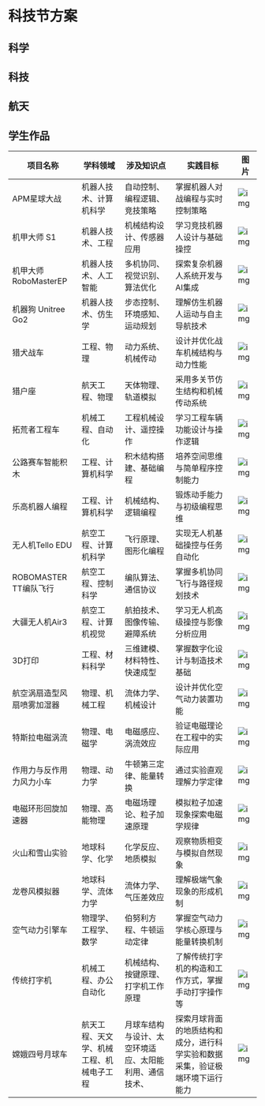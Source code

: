 # 科技节方案

## 科学

## 科技

## 航天

## 学生作品

| **项目名称**               | **学科领域**                             | **涉及知识点**                                         | **实践目标**                                                 | **图片**                                                     |
| -------------------------- | ---------------------------------------- | ------------------------------------------------------ | ------------------------------------------------------------ | ------------------------------------------------------------ |
| APM星球大战                | 机器人技术、计算机科学                   | 自动控制、编程逻辑、竞技策略                           | 掌握机器人对战编程与实时控制策略                             | ![img](file:///C:\Users\ADMINI~1\AppData\Local\Temp\ksohtml9580\wps99.jpg) |
| 机甲大师 S1                | 机器人技术、工程                         | 机械结构设计、传感器应用                               | 学习竞技机器人设计与基础操控                                 | ![img](file:///C:\Users\ADMINI~1\AppData\Local\Temp\ksohtml9580\wps100.jpg) |
| 机甲大师 RoboMasterEP      | 机器人技术、人工智能                     | 多机协同、视觉识别、算法优化                           | 探索复杂机器人系统开发与AI集成                               | ![img](file:///C:\Users\ADMINI~1\AppData\Local\Temp\ksohtml9580\wps101.jpg) |
| 机器狗 Unitree Go2         | 机器人技术、仿生学                       | 步态控制、环境感知、运动规划                           | 理解仿生机器人运动与自主导航技术                             | ![img](file:///C:\Users\ADMINI~1\AppData\Local\Temp\ksohtml9580\wps102.jpg) |
| 猎犬战车                   | 工程、物理                               | 动力系统、机械传动                                     | 设计并优化战车机械结构与动力性能                             | ![img](file:///C:\Users\ADMINI~1\AppData\Local\Temp\ksohtml9580\wps103.png) |
| 猎户座                     | 航天工程、物理                           | 天体物理、轨道模拟                                     | 采用多关节仿生结构和机械传动系统                             | ![img](file:///C:\Users\ADMINI~1\AppData\Local\Temp\ksohtml9580\wps104.png) |
| 拓荒者工程车               | 机械工程、自动化                         | 工程机械设计、遥控操作                                 | 学习工程车辆功能设计与操作逻辑                               | ![img](file:///C:\Users\ADMINI~1\AppData\Local\Temp\ksohtml9580\wps105.jpg) |
| 公路赛车智能积木           | 工程、计算机科学                         | 积木结构搭建、基础编程                                 | 培养空间思维与简单程序控制能力                               | ![img](file:///C:\Users\ADMINI~1\AppData\Local\Temp\ksohtml9580\wps106.jpg) |
| 乐高机器人编程             | 工程、计算机科学                         | 机械结构、逻辑编程                                     | 锻炼动手能力与初级编程思维                                   | ![img](file:///C:\Users\ADMINI~1\AppData\Local\Temp\ksohtml9580\wps107.jpg) |
| 无人机Tello EDU            | 航空工程、计算机科学                     | 飞行原理、图形化编程                                   | 实现无人机基础操控与任务自动化                               | ![img](file:///C:\Users\ADMINI~1\AppData\Local\Temp\ksohtml9580\wps108.jpg) |
| ROBOMASTER TT编队飞行      | 航空工程、控制科学                       | 编队算法、通信协议                                     | 掌握多机协同飞行与路径规划技术                               | ![img](file:///C:\Users\ADMINI~1\AppData\Local\Temp\ksohtml9580\wps109.jpg) |
| 大疆无人机Air3             | 航空工程、计算机视觉                     | 航拍技术、图像传输、避障系统                           | 学习无人机高级操控与影像分析应用                             | ![img](file:///C:\Users\ADMINI~1\AppData\Local\Temp\ksohtml9580\wps110.png) |
| 3D打印                     | 工程、材料科学                           | 三维建模、材料特性、快速成型                           | 掌握数字化设计与制造技术基础                                 | ![img](file:///C:\Users\ADMINI~1\AppData\Local\Temp\ksohtml9580\wps111.png) |
| 航空涡扇造型风扇喷雾加湿器 | 物理、机械工程                           | 流体力学、机械设计                                     | 设计并优化空气动力装置功能                                   | ![img](file:///C:\Users\ADMINI~1\AppData\Local\Temp\ksohtml9580\wps112.jpg) |
| 特斯拉电磁涡流             | 物理、电磁学                             | 电磁感应、涡流效应                                     | 验证电磁理论在工程中的实际应用                               | ![img](file:///C:\Users\ADMINI~1\AppData\Local\Temp\ksohtml9580\wps113.jpg) |
| 作用力与反作用力风力小车   | 物理、动力学                             | 牛顿第三定律、能量转换                                 | 通过实验直观理解力学定律                                     | ![img](file:///C:\Users\ADMINI~1\AppData\Local\Temp\ksohtml9580\wps114.jpg) |
| 电磁环形回旋加速器         | 物理、高能物理                           | 电磁场理论、粒子加速原理                               | 模拟粒子加速现象探索电磁学规律                               | ![img](file:///C:\Users\ADMINI~1\AppData\Local\Temp\ksohtml9580\wps115.jpg) |
| 火山和雪山实验             | 地球科学、化学                           | 化学反应、地质模拟                                     | 观察物质相变与模拟自然现象                                   | ![img](file:///C:\Users\ADMINI~1\AppData\Local\Temp\ksohtml9580\wps116.jpg) |
| 龙卷风模拟器               | 地球科学、流体力学                       | 流体力学、气压差效应                                   | 理解极端气象现象的形成机制                                   | ![img](file:///C:\Users\ADMINI~1\AppData\Local\Temp\ksohtml9580\wps117.jpg) |
| 空气动力引擎车             | 物理学、工程学、数学                     | 伯努利方程、牛顿运动定律                               | 掌握空气动力学核心原理与能量转换机制                         | ![img](file:///C:\Users\ADMINI~1\AppData\Local\Temp\ksohtml9580\wps118.jpg) |
| 传统打字机                 | 机械工程、办公自动化                     | 机械结构、按键原理、打字机工作原理                     | 了解传统打字机的构造和工作方式，掌握手动打字操作等           | ![img](file:///C:\Users\ADMINI~1\AppData\Local\Temp\ksohtml9580\wps119.jpg) |
| 嫦娥四号月球车             | 航天工程、天文学、机械工程、机械电子工程 | 月球车结构与设计、太空环境适应、太阳能利用、通信技术、 | 探索月球背面的地质结构和成分，进行科学实验和数据采集，验证极端环境下运行能力 | ![img](E:\my-potato\my-potato\images\wps120.jpg)             |

